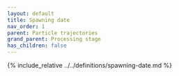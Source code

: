 ```yaml
---
layout: default
title: Spawning date
nav_order: 1
parent: Particle trajectories
grand_parent: Processing stage
has_children: false
---
```

{% include_relative ../../definitions/spawning-date.md %}